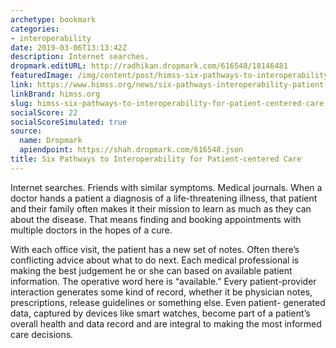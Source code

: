 ```yaml
---
archetype: bookmark
categories:
- interoperability
date: 2019-03-06T13:13:42Z
description: Internet searches.
dropmark.editURL: http://radhikan.dropmark.com/616548/18146481
featuredImage: /img/content/post/himss-six-pathways-to-interoperability-for-patient-centered-care.jpg
link: https://www.himss.org/news/six-pathways-interoperability-patient-centered-care
linkBrand: himss.org
slug: himss-six-pathways-to-interoperability-for-patient-centered-care
socialScore: 22
socialScoreSimulated: true
source:
  name: Dropmark
  apiendpoint: https://shah.dropmark.com/616548.json
title: Six Pathways to Interoperability for Patient-centered Care
---
```

Internet searches. Friends with similar symptoms. Medical journals. When a doctor hands a patient a diagnosis of a life-threatening illness, that patient and their family often makes it their mission to learn as much as they can about the disease. That means finding and booking appointments with multiple doctors in the hopes of a cure.

With each office visit, the patient has a new set of notes. Often there’s conflicting advice about what to do next. Each medical professional is making the best judgement he or she can based on available patient information. The operative word here is “available.” Every patient-provider interaction generates some kind of record, whether it be physician notes, prescriptions, release guidelines or something else. Even patient- generated data, captured by devices like smart watches, become part of a patient’s overall health and data record and are integral to making the most informed care decisions.

